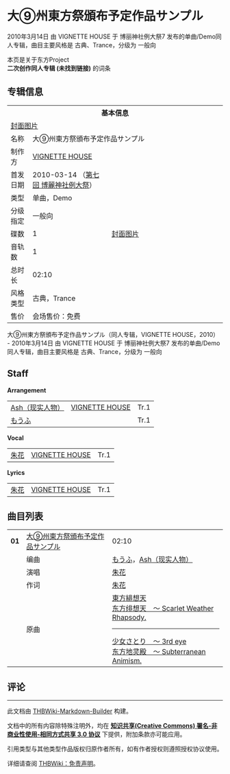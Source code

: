 # 大⑨州東方祭頒布予定作品サンプル

<!-- source html: G:\repos\THBWiki-Markdown-Builder\THBWikiMarkdown\Temp\main\c\ca\ns0%3A%E5%A4%A7%E2%91%A8%E5%B7%9E%E6%9D%B1%E6%96%B9%E7%A5%AD%E9%A0%92%E5%B8%83%E4%BA%88%E5%AE%9A%E4%BD%9C%E5%93%81%E3%82%B5%E3%83%B3%E3%83%97%E3%83%AB.html -->

2010年3月14日 由 VIGNETTE HOUSE 于 博丽神社例大祭7 发布的单曲/Demo同人专辑，曲目主要风格是 古典、Trance，分级为 一般向

本页是关于东方Project  
 **二次创作同人专辑 (未找到链接)** 的词条
## 专辑信息

<table><tbody><tr><th colspan="3">基本信息</th></tr><tr><td class="cover-artwork-mobile" colspan="2"><a href="/index.php?title=%E7%89%B9%E6%AE%8A:%E4%B8%8A%E4%BC%A0%E6%96%87%E4%BB%B6&amp;wpDestFile=%E5%A4%A7%E2%91%A8%E5%B7%9E%E6%9D%B1%E6%96%B9%E7%A5%AD%E9%A0%92%E5%B8%83%E4%BA%88%E5%AE%9A%E4%BD%9C%E5%93%81%E3%82%B5%E3%83%B3%E3%83%97%E3%83%AB%E5%B0%81%E9%9D%A2.jpg" class="new" title="文件:大⑨州東方祭頒布予定作品サンプル封面.jpg">封面图片</a></td>
</tr><tr><td class="label">名称</td><td colspan="2"> 大⑨州東方祭頒布予定作品サンプル </td></tr><tr><td class="label">制作方</td><td><a href="./VIGNETTE_HOUSE.md" title="VIGNETTE HOUSE">VIGNETTE HOUSE</a></td><td class="cover-artwork" rowspan="9" style="min-width:252px;"><a href="/index.php?title=%E7%89%B9%E6%AE%8A:%E4%B8%8A%E4%BC%A0%E6%96%87%E4%BB%B6&amp;wpDestFile=%E5%A4%A7%E2%91%A8%E5%B7%9E%E6%9D%B1%E6%96%B9%E7%A5%AD%E9%A0%92%E5%B8%83%E4%BA%88%E5%AE%9A%E4%BD%9C%E5%93%81%E3%82%B5%E3%83%B3%E3%83%97%E3%83%AB%E5%B0%81%E9%9D%A2.jpg" class="new" title="文件:大⑨州東方祭頒布予定作品サンプル封面.jpg">封面图片</a></td>
</tr><tr><td class="label">首发日期</td><td>2010-03-14&#160;（<a href="/展会作品列表?e=%E5%8D%9A%E4%B8%BD%E7%A5%9E%E7%A4%BE%E4%BE%8B%E5%A4%A7%E7%A5%AD%237">第七回 博麗神社例大祭</a>）</td></tr><tr><td class="label">类型</td><td>单曲，Demo</td></tr><tr><td class="label">分级指定</td><td>一般向</td></tr><tr><td class="label">碟数</td><td>1</td></tr><tr><td class="label">音轨数</td><td>1</td></tr><tr><td class="label">总时长</td><td>02:10</td></tr><tr><td class="label">风格类型</td><td>古典，Trance</td></tr><tr><td class="label">售价</td><td>会场售价：免费</td></tr></tbody></table>

大⑨州東方祭頒布予定作品サンプル（同人专辑，VIGNETTE HOUSE，2010） - 2010年3月14日 由 VIGNETTE HOUSE 于 博丽神社例大祭7 发布的单曲/Demo同人专辑，曲目主要风格是 古典、Trance，分级为 一般向
## Staff
  
 **Arrangement**   

<table><tbody><tr><td><a href="/index.php?title=Ash%EF%BC%88%E7%8E%B0%E5%AE%9E%E4%BA%BA%E7%89%A9%EF%BC%89&amp;action=edit&amp;redlink=1" class="new" title="Ash（现实人物）（页面不存在）">Ash（现实人物）</a></td><td><a href="./VIGNETTE_HOUSE.md" title="VIGNETTE HOUSE">VIGNETTE HOUSE</a></td><td>Tr.1</td></tr><tr><td><a href="/index.php?title=%E3%82%82%E3%81%86%E3%81%B5&amp;action=edit&amp;redlink=1" class="new" title="もうふ（页面不存在）">もうふ</a></td><td></td><td>Tr.1</td></tr></tbody></table>

  
 **Vocal**   

<table><tbody><tr><td><a href="/index.php?title=%E6%9C%B1%E8%8A%B1&amp;action=edit&amp;redlink=1" class="new" title="朱花（页面不存在）">朱花</a></td><td><a href="./VIGNETTE_HOUSE.md" title="VIGNETTE HOUSE">VIGNETTE HOUSE</a></td><td>Tr.1</td></tr></tbody></table>

  
 **Lyrics**   

<table><tbody><tr><td><a href="/index.php?title=%E6%9C%B1%E8%8A%B1&amp;action=edit&amp;redlink=1" class="new" title="朱花（页面不存在）">朱花</a></td><td><a href="./VIGNETTE_HOUSE.md" title="VIGNETTE HOUSE">VIGNETTE HOUSE</a></td><td>Tr.1</td></tr></tbody></table>


## 曲目列表

<table><tbody><tr><td id="1" class="infoRD"><b>01</b></td><td id="大⑨州東方祭頒布予定作品サンプル" colspan="2" class="title"><span class="new" title="（歌词页面不存在）"><a href="/index.php?title=%E6%AD%8C%E8%AF%8D:%E5%A4%A7%E2%91%A8%E5%B7%9E%E6%9D%B1%E6%96%B9%E7%A5%AD%E9%A0%92%E5%B8%83%E4%BA%88%E5%AE%9A%E4%BD%9C%E5%93%81%E3%82%B5%E3%83%B3%E3%83%97%E3%83%AB&amp;boilerplate=模板:页面模板/曲目歌词&amp;action=edit">大⑨州東方祭頒布予定作品サンプル</a></span><span class="thcsearchlinks"><a rel="nofollow" class="external text" href="https://cd.thwiki.cc?arrange=もうふ，Ash（现实人物）&amp;vocal=朱花&amp;lyric=朱花&amp;ogmusic=東方緋想天，少女さとり　～ 3rd eye&amp;fromwiki=大⑨州東方祭頒布予定作品サンプル"><span title="搜索相似同人曲"></span></a></span></td><td class="time">02:10</td></tr><tr><td class="left"></td><td class="label">编曲</td><td class="text" colspan="2"><a href="/index.php?title=%E3%82%82%E3%81%86%E3%81%B5&amp;action=edit&amp;redlink=1" class="new" title="もうふ（页面不存在）">もうふ</a>，<a href="/index.php?title=Ash%EF%BC%88%E7%8E%B0%E5%AE%9E%E4%BA%BA%E7%89%A9%EF%BC%89&amp;action=edit&amp;redlink=1" class="new" title="Ash（现实人物）（页面不存在）">Ash（现实人物）</a><span class="thcsearchlinks"><a rel="nofollow" class="external text" href="https://cd.thwiki.cc?arrange=，もうふ，Ash（现实人物）&amp;fromwiki=大⑨州東方祭頒布予定作品サンプル"><span></span></a></span></td></tr><tr><td class="left"></td><td class="label">演唱</td><td class="text" colspan="2"><a href="/index.php?title=%E6%9C%B1%E8%8A%B1&amp;action=edit&amp;redlink=1" class="new" title="朱花（页面不存在）">朱花</a><span class="thcsearchlinks"><a rel="nofollow" class="external text" href="https://cd.thwiki.cc?vocal=朱花&amp;fromwiki=大⑨州東方祭頒布予定作品サンプル"><span></span></a></span></td></tr><tr><td class="left"></td><td class="label">作词</td><td class="text" colspan="2"><a href="/index.php?title=%E6%9C%B1%E8%8A%B1&amp;action=edit&amp;redlink=1" class="new" title="朱花（页面不存在）">朱花</a><span class="thcsearchlinks"><a rel="nofollow" class="external text" href="https://cd.thwiki.cc?lyric=朱花&amp;fromwiki=大⑨州東方祭頒布予定作品サンプル"><span></span></a></span></td></tr><tr><td class="left"></td><td class="label">原曲</td><td class="text" colspan="2"><span class="thcsearchlinks"><a rel="nofollow" class="external text" href="https://cd.thwiki.cc?ogmusic=東方緋想天，少女さとり　～ 3rd eye&amp;fromwiki=大⑨州東方祭頒布予定作品サンプル"><span></span></a></span><div class="ogmusic"><a href="/%E6%9D%B1%E6%96%B9%E7%B7%8B%E6%83%B3%E5%A4%A9" class="mw-redirect" title="東方緋想天">東方緋想天</a></div><div class="source"><a href="/%E4%B8%9C%E6%96%B9%E7%BB%AF%E6%83%B3%E5%A4%A9_%EF%BD%9E_Scarlet_Weather_Rhapsody." class="mw-redirect" title="东方绯想天 ～ Scarlet Weather Rhapsody.">东方绯想天　～ Scarlet Weather Rhapsody.</a></div><hr><div class="ogmusic"><a href="/%E5%B0%91%E5%A5%B3%E3%81%95%E3%81%A8%E3%82%8A_%EF%BD%9E_3rd_eye" class="mw-redirect" title="少女さとり ～ 3rd eye">少女さとり　～ 3rd eye</a></div><div class="source"><a href="/%E4%B8%9C%E6%96%B9%E5%9C%B0%E7%81%B5%E6%AE%BF_%EF%BD%9E_Subterranean_Animism." class="mw-redirect" title="东方地灵殿 ～ Subterranean Animism.">东方地灵殿　～ Subterranean Animism.</a></div></td></tr></tbody></table>


## 评论




---

此文档由 [THBWiki-Markdown-Builder](https://github.com/Delsin-Yu/THBWiki-Markdown-Builder) 构建。

文档中的所有内容除特殊注明外，均在 [**知识共享(Creative Commons) 署名-非商业性使用-相同方式共享 3.0 协议**](https://creativecommons.org/licenses/by-sa/3.0/deed.zh-hans) 下提供，附加条款亦可能应用。

引用类型与其他类型作品版权归原作者所有，如有作者授权则遵照授权协议使用。

详细请查阅 [THBWiki：免责声明](https://thbwiki.cc/THBWiki:%E5%85%8D%E8%B4%A3%E5%A3%B0%E6%98%8E)。

